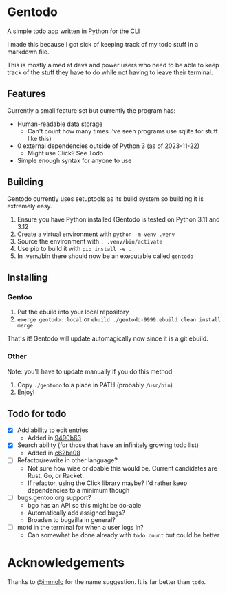 # Gentodo

A simple todo app written in Python for the CLI

I made this because I got sick of keeping track of my todo stuff in a markdown 
file.

This is mostly aimed at devs and power users who need to be able to keep track
of the stuff they have to do while not having to leave their terminal.

## Features

Currently a small feature set but currently the program has:
- Human-readable data storage 
  - Can't count how many times I've seen programs use sqlite for stuff like this)
- 0 external dependencies outside of Python 3 (as of 2023-11-22)
  - Might use Click? See Todo
- Simple enough syntax for anyone to use

## Building

Gentodo currently uses setuptools as its build system so building it is extremely easy.

1. Ensure you have Python installed (Gentodo is tested on Python 3.11 and 3.12
2. Create a virtual environment with `python -m venv .venv`
3. Source the environment with `. .venv/bin/activate`
4. Use pip to build it with `pip install -e .`
5. In .venv/bin there should now be an executable called `gentodo`

## Installing

### Gentoo

1. Put the ebuild into your local repository
2. `emerge gentodo::local` or `ebuild ./gentodo-9999.ebuild clean install merge`

That's it! Gentodo will update automagically now since it is a git ebuild.

### Other

Note: you'll have to update manually if you do this method

1. Copy `./gentodo` to a place in PATH (probably `/usr/bin`)
2. Enjoy!

## Todo for todo

- [x] Add ability to edit entries
  - Added in [9490b63](https://github.com/csfore/gentodo/commit/9490b63381a3f0ea7affca174d3b3eaf27bee64f)
- [x] Search ability (for those that have an infinitely growing todo list)
  - Added in [c62be08](https://github.com/csfore/gentodo/commit/9490b63381a3f0ea7affca174d3b3eaf27bee64f)
- [ ] Refactor/rewrite in other language? 
  - Not sure how wise or doable this would be. Current candidates are Rust, Go, or Racket.
  - If refactor, using the Click library maybe? I'd rather keep dependencies to a minimum though
- [ ] bugs.gentoo.org support?
  - bgo has an API so this might be do-able
  - Automatically add assigned bugs?
  - Broaden to bugzilla in general?
- [ ] motd in the terminal for when a user logs in?
  - Can somewhat be done already with `todo count` but could be better

# Acknowledgements

Thanks to [@immolo](https://github.com/immolo) for the name suggestion. It is far better than `todo`.
